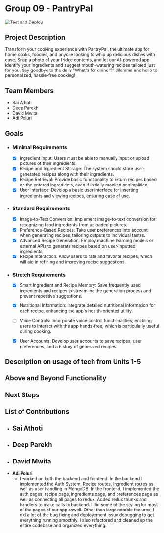 # Group 09 - PantryPal

[![Test and Deploy](https://github.com/ubc-cpsc455-2024S/pantrypal-09_dads/actions/workflows/test_and_deploy.yaml/badge.svg?event=push)](https://github.com/ubc-cpsc455-2024S/pantrypal-09_dads/actions/workflows/test_and_deploy.yaml)

## Project Description

Transform your cooking experience with PantryPal, the ultimate app for home cooks, foodies, and anyone looking to whip up delicious dishes with ease. Snap a photo of your fridge contents, and let our AI-powered app identify your ingredients and suggest mouth-watering recipes tailored just for you. Say goodbye to the daily "What's for dinner?" dilemma and hello to personalized, hassle-free cooking!

## Team Members

- Sai Athoti
- Deep Parekh
- David Mwita
- Adi Poluri

  
## Goals
- ### Minimal Requirements
  - [x] Ingredient Input: Users must be able to manually input or upload pictures of their ingredients.
  - [x] Recipe and Ingredient Storage: The system should store user-generated recipes along with their ingredients.
  - [x] Recipe Retrieval: Provide basic functionality to return recipes based on the entered ingredients, even if initially mocked or simplified.
  - [x] User Interface: Develop a basic user interface for inserting ingredients and viewing recipes, ensuring ease of use.
- ### Standard Requirements
  - [x] Image-to-Text Conversion: Implement image-to-text conversion for recognizing food ingredients from uploaded pictures.
  - [x] Preference-Based Recipes: Take user preferences into account when generating recipes, tailoring outputs to individual tastes.
  - [x] Advanced Recipe Generation: Employ machine learning models or external APIs to generate recipes based on user-inputted ingredients.
  - [x] Recipe Interaction: Allow users to rate and favorite recipes, which will aid in refining and improving recipe suggestions.
- ### Stretch Requirements
  - [x] Smart Ingredient and Recipe Memory: Save frequently used ingredients and recipes to streamline the generation process and prevent repetitive suggestions.
  - [x] Nutritional Information: Integrate detailed nutritional information for each recipe, enhancing the app's health-oriented utility.
  - [ ] Voice Controls: Incorporate voice control functionalities, enabling users to interact with the app hands-free, which is particularly useful during cooking.
  - [x] User Accounts: Develop user accounts to save recipes, user preferences, and a history of generated recipes.


## Description on usage of tech from Units 1-5 


## Above and Beyond Functionality


## Next Steps


## List of Contributions

- **Sai Athoti**
  - 
- **Deep Parekh**
  - 
- **David Mwita**
  -  
- **Adi Poluri**
  - I worked on both the backend and frontend. In the backend I implemented the Auth System, Recipe routes, Ingredient routes as well as user handling in MongoDB. In the frontend, I implemented the auth pages, recipe page, ingredients page, and preferences page as well as connecting all pages to redux. Added redux thunks and handlers to make calls to backend. I did some of the styling for most of the pages of our app aswell. Other than large notable features, I did a lot of the bug fixing and deployement issue debugging to get everything running smoothly. I also refactored and cleaned up the entire codebase and organized everything.





